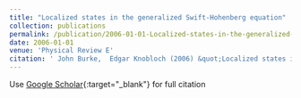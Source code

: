 ```yaml
---
title: "Localized states in the generalized Swift-Hohenberg equation"
collection: publications
permalink: /publication/2006-01-01-Localized-states-in-the-generalized-Swift-Hohenberg-equation
date: 2006-01-01
venue: 'Physical Review E'
citation: ' John Burke,  Edgar Knobloch (2006) &quot;Localized states in the generalized Swift-Hohenberg equation.&quot; <i>Physical Review E</i>. 73, 056211.'
---
```

Use [Google Scholar](https://scholar.google.com/scholar?q=Localized+states+in+the+generalized+Swift+Hohenberg+equation){:target="_blank"} for full citation